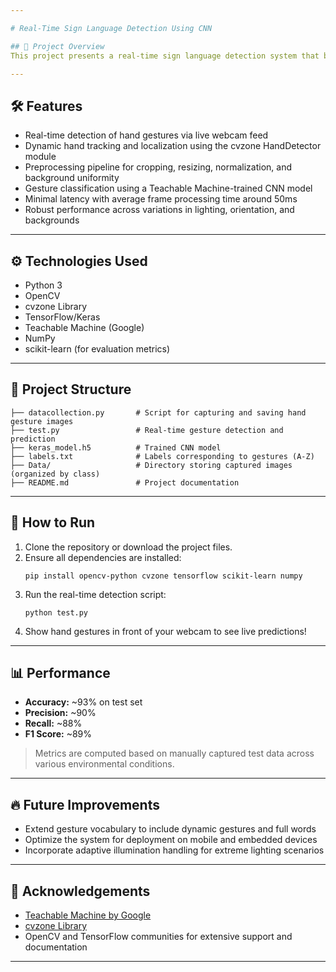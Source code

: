```yaml
---

# Real-Time Sign Language Detection Using CNN

## 📜 Project Overview
This project presents a real-time sign language detection system that bridges the communication gap for the hearing and speech-impaired community. The system leverages a Convolutional Neural Network (CNN) classifier trained on a custom dataset of hand gestures representing alphabet signs (A-Z). Efficient hand tracking, preprocessing, and gesture recognition modules work together to deliver fast, accurate predictions through a webcam interface.

---
```


## 🛠️ Features
- Real-time detection of hand gestures via live webcam feed
- Dynamic hand tracking and localization using the cvzone HandDetector module
- Preprocessing pipeline for cropping, resizing, normalization, and background uniformity
- Gesture classification using a Teachable Machine-trained CNN model
- Minimal latency with average frame processing time around 50ms
- Robust performance across variations in lighting, orientation, and backgrounds

---

## ⚙️ Technologies Used
- Python 3
- OpenCV
- cvzone Library
- TensorFlow/Keras
- Teachable Machine (Google)
- NumPy
- scikit-learn (for evaluation metrics)

---

## 📂 Project Structure
```
├── datacollection.py       # Script for capturing and saving hand gesture images
├── test.py                 # Real-time gesture detection and prediction
├── keras_model.h5          # Trained CNN model
├── labels.txt              # Labels corresponding to gestures (A-Z)
├── Data/                   # Directory storing captured images (organized by class)
├── README.md               # Project documentation
```

---

## 🚀 How to Run
1. Clone the repository or download the project files.
2. Ensure all dependencies are installed:
   ```
   pip install opencv-python cvzone tensorflow scikit-learn numpy
   ```
3. Run the real-time detection script:
   ```
   python test.py
   ```
4. Show hand gestures in front of your webcam to see live predictions!

---

## 📊 Performance
- **Accuracy:** ~93% on test set
- **Precision:** ~90%
- **Recall:** ~88%
- **F1 Score:** ~89%

> Metrics are computed based on manually captured test data across various environmental conditions.

---

## 🔥 Future Improvements
- Extend gesture vocabulary to include dynamic gestures and full words
- Optimize the system for deployment on mobile and embedded devices
- Incorporate adaptive illumination handling for extreme lighting scenarios

---

## 🙏 Acknowledgements
- [Teachable Machine by Google](https://teachablemachine.withgoogle.com/)
- [cvzone Library](https://github.com/cvzone/cvzone)
- OpenCV and TensorFlow communities for extensive support and documentation

---
